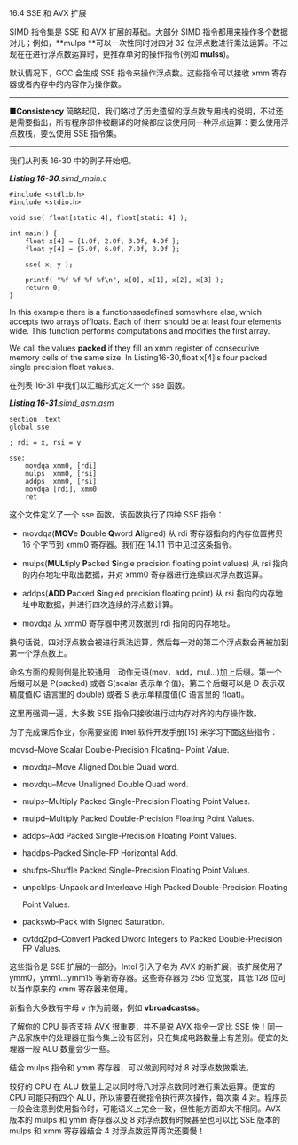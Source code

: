 16.4 SSE 和 AVX 扩展

SIMD 指令集是 SSE 和 AVX 扩展的基础。大部分 SIMD 指令都用来操作多个数据对儿；例如，**mulps **可以一次性同时对四对 32 位浮点数进行乘法运算。不过现在在进行浮点数运算时，更推荐单对的操作指令\(例如 **mulss**\)。

默认情况下，GCC 会生成 SSE 指令来操作浮点数。这些指令可以接收 xmm 寄存器或者内存中的内容作为操作数。

---

**■Consistency** 简略起见，我们略过了历史遗留的浮点数专用栈的说明，不过还是需要指出，所有程序部件被翻译的时候都应该使用同一种浮点运算：要么使用浮点数栈，要么使用 SSE 指令集。

---

我们从列表 16-30 中的例子开始吧。

_**Listing 16-30**.simd\_main.c_

```
#include <stdlib.h>
#include <stdio.h>

void sse( float[static 4], float[static 4] );

int main() {
    float x[4] = {1.0f, 2.0f, 3.0f, 4.0f };
    float y[4] = {5.0f, 6.0f, 7.0f, 8.0f };

    sse( x, y );

    printf( "%f %f %f %f\n", x[0], x[1], x[2], x[3] );
    return 0;
}
```

In this example there is a functionssedefined somewhere else, which accepts two arrays offloats. Each of them should be at least four elements wide. This function performs computations and modifies the first array.

We call the values **packed** if they fill an xmm register of consecutive memory cells of the same size. In Listing16-30,float x\[4\]is four packed single precision float values.

在列表 16-31 中我们以汇编形式定义一个 sse 函数。

_**Listing 16-31**.simd\_asm.asm_

```
section .text
global sse

; rdi = x, rsi = y

sse:
    movdqa xmm0, [rdi]
    mulps  xmm0, [rsi]
    addps  xmm0, [rsi]
    movdqa [rdi], xmm0
    ret
```

这个文件定义了一个 sse 函数。该函数执行了四种 SSE 指令：

* movdqa\(**MOV**e **D**ouble **Q**word **A**ligned\) 从 rdi 寄存器指向的内存位置拷贝 16 个字节到 xmm0 寄存器。我们在 14.1.1 节中见过这条指令。

* mulps\(**MUL**tiply **P**acked **S**ingle precision floating point values\) 从 rsi 指向的内存地址中取出数据，并对 xmm0 寄存器进行连续四次浮点数运算。

* addps\(**ADD** **P**acked **S**ingled precision floating point\) 从 rsi 指向的内存地址中取数据，并进行四次连续的浮点数计算。

* movdqa 从 xmm0 寄存器中拷贝数据到 rdi 指向的内存地址。

换句话说，四对浮点数会被进行乘法运算，然后每一对的第二个浮点数会再被加到第一个浮点数上。

命名方面的规则倒是比较通用：动作元语\(mov，add，mul...\)加上后缀。第一个后缀可以是 P\(packed\) 或者 S\(scalar 表示单个值\)。第二个后缀可以是 D 表示双精度值\(C 语言里的 double\) 或者 S 表示单精度值\(C 语言里的 float\)。

这里再强调一遍，大多数 SSE 指令只接收进行过内存对齐的内存操作数。

为了完成课后作业，你需要查阅 Intel 软件开发手册\[15\] 来学习下面这些指令：

movsd–Move Scalar Double-Precision Floating- Point Value.

* movdqa–Move Aligned Double Quad word.

* movdqu–Move Unaligned Double Quad word.

* mulps–Multiply Packed Single-Precision Floating Point Values.

* mulpd–Multiply Packed Double-Precision Floating Point Values.

* addps–Add Packed Single-Precision Floating Point Values.

* haddps–Packed Single-FP Horizontal Add.

* shufps–Shuffle Packed Single-Precision Floating Point Values.

* unpcklps–Unpack and Interleave High Packed Double-Precision Floating

  Point Values.

* packswb–Pack with Signed Saturation.

* cvtdq2pd–Convert Packed Dword Integers to Packed Double-Precision FP Values.

这些指令是 SSE 扩展的一部分。Intel 引入了名为 AVX 的新扩展，该扩展使用了 ymm0，ymm1...ymm15 等新寄存器。这些寄存器为 256 位宽度，其低 128 位可以当作原来的 xmm 寄存器来使用。

新指令大多数有字母 v 作为前缀，例如 **vbroadcastss**。

了解你的 CPU 是否支持 AVX 很重要，并不是说 AVX 指令一定比 SSE 快！同一产品家族中的处理器在指令集上没有区别，只在集成电路数量上有差别。便宜的处理器一般 ALU 数量会少一些。

结合 mulps 指令和 ymm 寄存器，可以做到同时对 8 对浮点数做乘法。

较好的 CPU 在 ALU 数量上足以同时将八对浮点数同时进行乘法运算。便宜的 CPU 可能只有四个 ALU，所以需要在微指令执行两次操作，每次乘 4 对。程序员一般会注意到使用指令时，可能语义上完全一致，但性能方面却大不相同。AVX 版本的 mulps 和 ymm 寄存器以及 8 对浮点数有时候甚至也可以比 SSE 版本的 mulps 和 xmm 寄存器结合 4 对浮点数运算两次还要慢！

